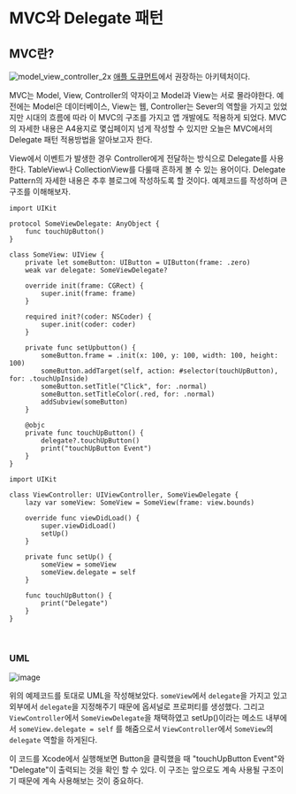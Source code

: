 # MVC와 Delegate 패턴

## MVC란?
![model_view_controller_2x](https://user-images.githubusercontent.com/80380535/151768417-80ce15e4-ea60-430e-83c8-6162a5a6b3b5.png)
[애플 도큐먼트](https://developer.apple.com/library/archive/documentation/General/Conceptual/DevPedia-CocoaCore/MVC.html)에서 권장하는 아키텍처이다.

MVC는 Model, View, Controller의 약자이고 Model과 View는 서로 몰라야한다.
예전에는 Model은 데이터베이스, View는 웹, Controller는 Sever의 역할을 가지고 있었지만
시대의 흐름에 따라 이 MVC의 구조를 가지고 앱 개발에도 적용하게 되었다.
MVC의 자세한 내용은 A4용지로 몇십페이지 넘게 작성할 수 있지만
오늘은 MVC에서의 Delegate 패턴 적용방법을 알아보고자 한다.

View에서 이벤트가 발생한 경우 Controller에게 전달하는 방식으로 Delegate를 사용한다.
TableView나 CollectionView를 다룰때 흔하게 볼 수 있는 용어이다.
Delegate Pattern의 자세한 내용은 추후 블로그에 작성하도록 할 것이다.
예제코드를 작성하며 큰 구조를 이해해보자.
&nbsp; 
```swift=
import UIKit

protocol SomeViewDelegate: AnyObject {
    func touchUpButton()
}

class SomeView: UIView {
    private let someButton: UIButton = UIButton(frame: .zero)
    weak var delegate: SomeViewDelegate?
    
    override init(frame: CGRect) {
        super.init(frame: frame)
    }
    
    required init?(coder: NSCoder) {
        super.init(coder: coder)
    }
    
    private func setUpbutton() {
        someButton.frame = .init(x: 100, y: 100, width: 100, height: 100)
        someButton.addTarget(self, action: #selector(touchUpButton), for: .touchUpInside)
        someButton.setTitle("Click", for: .normal)
        someButton.setTitleColor(.red, for: .normal)
        addSubview(someButton)
    }
    
    @objc
    private func touchUpButton() {
        delegate?.touchUpButton()
        print("touchUpButton Event")
    }
}
```

```swift=
import UIKit

class ViewController: UIViewController, SomeViewDelegate {
    lazy var someView: SomeView = SomeView(frame: view.bounds)
    
    override func viewDidLoad() {
        super.viewDidLoad()
        setUp()
    }
    
    private func setUp() {
        someView = someView
        someView.delegate = self
    }
    
    func touchUpButton() {
        print("Delegate")
    }
}
```
&nbsp; 

### UML
![image](https://user-images.githubusercontent.com/80380535/151775253-9d632d92-9a9b-474d-bd77-cce20e9dd5ba.png)

위의 예제코드를 토대로 UML을 작성해보았다.
`someView`에서 `delegate`을 가지고 있고 외부에서 `delegate`을 지정해주기 때문에 옵셔널로 프로퍼티를 생성했다.
그리고 `ViewController`에서 `SomeViewDelegate`을 채택하였고
setUp()이라는 메소드 내부에서 `someView.delegate = self` 를 해줌으로서 `ViewController`에서 `SomeView`의 `delegate` 역할을 하게된다.

이 코드를 Xcode에서 실행해보면 Button을 클릭했을 때 "touchUpButton Event"와 "Delegate"이 출력되는 것을 확인 할 수 있다. 이 구조는 앞으로도 계속 사용될 구조이기 때문에 계속 사용해보는 것이 중요하다.
